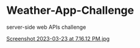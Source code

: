 # Weather-App-Challenge
server-side web APIs challenge






[Screenshot 2023-03-23 at 7.16.12 PM.jpg](https://github.com/Jflatley487/Weather-App-Challenge/blob/ddaaa5ace560fafad06807bce48f0e3b11d4baaf/Screenshot%202023-03-23%20at%207.16.12%20PM.jpg)
